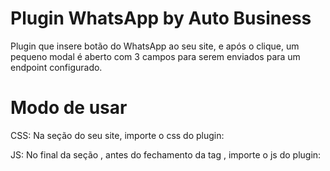 # Plugin WhatsApp by Auto Business
Plugin que insere botão do WhatsApp ao seu site, e após o clique, um pequeno modal é aberto com 3 campos para serem enviados para um endpoint configurado.

# Modo de usar
CSS:
Na seção <head> do seu site, importe o css do plugin: <link rel="stylesheet" href="https://cdn.autobusiness.com.br/whatsapp/css/whatsapp.css" />

JS:
No final da seção <body>, antes do fechamento da tag </body>, importe o js do plugin: <script src="https://cdn.autobusiness.com.br/whatsapp/js/whatsapp.js"></script>


